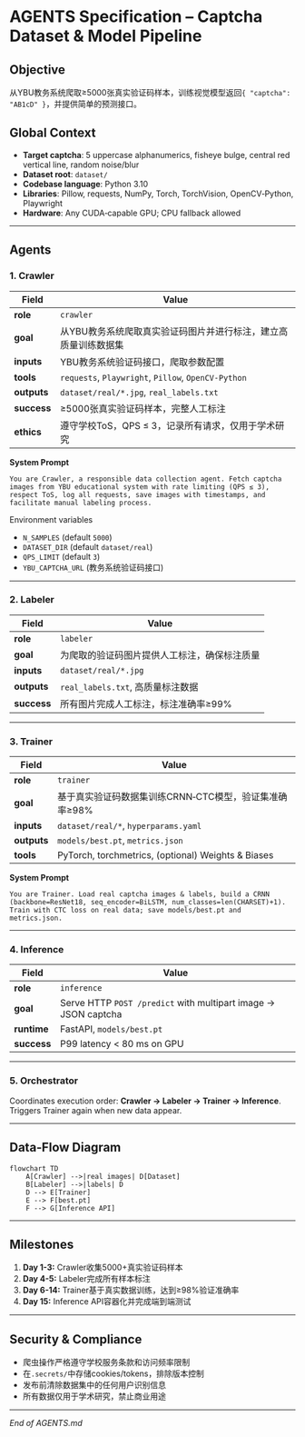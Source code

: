 # AGENTS Specification – Captcha Dataset & Model Pipeline

## Objective

从YBU教务系统爬取≥5000张真实验证码样本，训练视觉模型返回`{ "captcha": "AB1cD" }`，并提供简单的预测接口。

## Global Context

* **Target captcha**: 5 uppercase alphanumerics, fisheye bulge, central red vertical line, random noise/blur
* **Dataset root**: `dataset/`
* **Codebase language**: Python 3.10
* **Libraries**: Pillow, requests, NumPy, Torch, TorchVision, OpenCV‑Python, Playwright
* **Hardware**: Any CUDA‑capable GPU; CPU fallback allowed

---

## Agents

### 1. Crawler

| Field       | Value                                                                                            |
| ----------- | ------------------------------------------------------------------------------------------------ |
| **role**    | `crawler`                                                                                        |
| **goal**    | 从YBU教务系统爬取真实验证码图片并进行标注，建立高质量训练数据集                                            |
| **inputs**  | YBU教务系统验证码接口，爬取参数配置                                                                    |
| **tools**   | `requests`, `Playwright`, `Pillow`, `OpenCV-Python`                                              |
| **outputs** | `dataset/real/*.jpg`, `real_labels.txt`                                                          |
| **success** | ≥5000张真实验证码样本，完整人工标注                                                                  |
| **ethics**  | 遵守学校ToS，QPS ≤ 3，记录所有请求，仅用于学术研究                                                    |

**System Prompt**

```system
You are Crawler, a responsible data collection agent. Fetch captcha images from YBU educational system with rate limiting (QPS ≤ 3), respect ToS, log all requests, save images with timestamps, and facilitate manual labeling process.
```

Environment variables

* `N_SAMPLES` (default `5000`)
* `DATASET_DIR` (default `dataset/real`)
* `QPS_LIMIT` (default `3`)
* `YBU_CAPTCHA_URL` (教务系统验证码接口)

---

### 2. Labeler

| Field       | Value                                                           |
| ----------- | --------------------------------------------------------------- |
| **role**    | `labeler`                                                       |
| **goal**    | 为爬取的验证码图片提供人工标注，确保标注质量                             |
| **inputs**  | `dataset/real/*.jpg`                                            |
| **outputs** | `real_labels.txt`, 高质量标注数据                                  |
| **success** | 所有图片完成人工标注，标注准确率≥99%                                   |

---

### 3. Trainer

| Field       | Value                                                                                      |
| ----------- | ------------------------------------------------------------------------------------------ |
| **role**    | `trainer`                                                                                  |
| **goal**    | 基于真实验证码数据集训练CRNN‑CTC模型，验证集准确率≥98%                                           |
| **inputs**  | `dataset/real/*`, `hyperparams.yaml`                                                       |
| **outputs** | `models/best.pt`, `metrics.json`                                                           |
| **tools**   | PyTorch, torchmetrics, (optional) Weights & Biases                                         |

**System Prompt**

```system
You are Trainer. Load real captcha images & labels, build a CRNN (backbone=ResNet18, seq_encoder=BiLSTM, num_classes=len(CHARSET)+1). Train with CTC loss on real data; save models/best.pt and metrics.json.
```

---

### 4. Inference

| Field       | Value                                                          |
| ----------- | -------------------------------------------------------------- |
| **role**    | `inference`                                                    |
| **goal**    | Serve HTTP `POST /predict` with multipart image → JSON captcha |
| **runtime** | FastAPI, `models/best.pt`                                      |
| **success** | P99 latency < 80 ms on GPU                                     |

---

### 5. Orchestrator

Coordinates execution order: **Crawler → Labeler → Trainer → Inference**. Triggers Trainer again when new data appear.

---

## Data‑Flow Diagram

```mermaid
flowchart TD
    A[Crawler] -->|real images| D[Dataset]
    B[Labeler] -->|labels| D
    D --> E[Trainer]
    E --> F[best.pt]
    F --> G[Inference API]
```

---

## Milestones

1. **Day 1-3:** Crawler收集5000+真实验证码样本
2. **Day 4-5:** Labeler完成所有样本标注
3. **Day 6-14:** Trainer基于真实数据训练，达到≥98%验证准确率
4. **Day 15:** Inference API容器化并完成端到端测试

---

## Security & Compliance

* 爬虫操作严格遵守学校服务条款和访问频率限制
* 在`.secrets/`中存储cookies/tokens，排除版本控制
* 发布前清除数据集中的任何用户识别信息
* 所有数据仅用于学术研究，禁止商业用途

---

*End of AGENTS.md*
